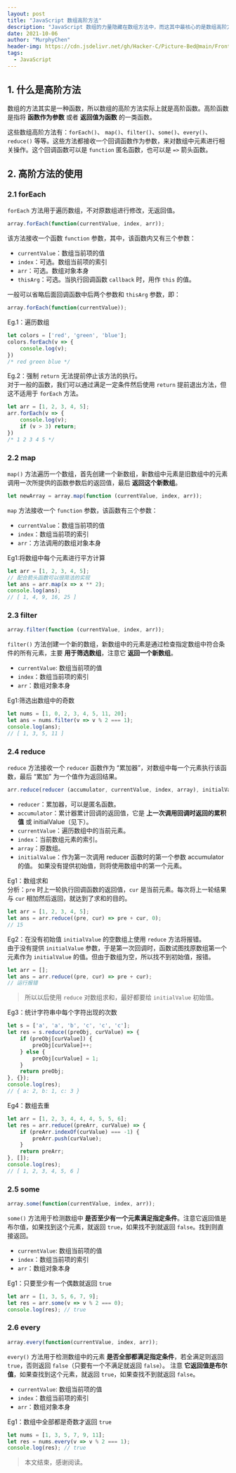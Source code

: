 ```yaml
---
layout: post
title: "JavaScript 数组高阶方法"
description: "JavaScript 数组的力量隐藏在数组方法中，而这其中最核心的是数组高阶方法。"
date: 2021-10-06
author: "MurphyChen"
header-img: https://cdn.jsdelivr.net/gh/Hacker-C/Picture-Bed@main/FrontEnd/js1.192lrbbkjc74.png
tags:
  - JavaScript
---
```


## 1. 什么是高阶方法

数组的方法其实是一种函数，所以数组的高阶方法实际上就是高阶函数。高阶函数是指将 **函数作为参数** 或者 **返回值为函数** 的一类函数。  

这些数组高阶方法有：`forEach()`、 `map()`、`filter()`、`some()`、`every()`、`reduce()` 等等。这些方法都接收一个回调函数作为参数，来对数组中元素进行相关操作。这个回调函数可以是 `function` 匿名函数，也可以是 `=>` 箭头函数。

## 2. 高阶方法的使用

### 2.1 forEach

`forEach` 方法用于遍历数组，不对原数组进行修改，无返回值。

```js
array.forEach(function(currentValue, index, arr));
```

该方法接收一个函数 `function` 参数，其中，该函数内又有三个参数：
- `currentValue`：数组当前项的值
- `index`：可选。数组当前项的索引
- `arr`：可选。数组对象本身
- `thisArg`：可选。当执行回调函数 `callback` 时，用作 `this` 的值。

一般可以省略后面回调函数中后两个参数和 `thisArg` 参数，即：
```js
array.forEach(function(currentValue));
```

Eg.1：遍历数组

```js
let colors = ['red', 'green', 'blue'];
colors.forEach(v => {
    console.log(v);
})
/* red green blue */
```

Eg.2：强制 `return` 无法提前停止该方法的执行。  
对于一般的函数，我们可以通过满足一定条件然后使用 `return` 提前退出方法，但这不适用于 `forEach` 方法。

```js
let arr = [1, 2, 3, 4, 5];
arr.forEach(v => {
    console.log(v);
    if (v > 3) return;
})
/* 1 2 3 4 5 */
```

### 2.2 map

`map()` 方法遍历一个数组，首先创建一个新数组，新数组中元素是旧数组中的元素调用一次所提供的函数参数后的返回值，最后 **返回这个新数组**。

```js
let newArray = array.map(function (currentValue, index, arr));
```

`map` 方法接收一个 `function` 参数，该函数有三个参数：
- `currentValue`：数组当前项的值
- `index`：数组当前项的索引
- `arr`：方法调用的数组对象本身

Eg1:将数组中每个元素进行平方计算
```js
let arr = [1, 2, 3, 4, 5];
// 配合箭头函数可以很简洁的实现
let ans = arr.map(x => x ** 2);
console.log(ans);
// [ 1, 4, 9, 16, 25 ]
```

### 2.3 filter

```js
array.filter(function (currentValue, index, arr));
```

`filter()` 方法创建一个新的数组，新数组中的元素是通过检查指定数组中符合条件的所有元素，主要 **用于筛选数组**，注意它 **返回一个新数组**。
- `currentValue`: 数组当前项的值
- `index`：数组当前项的索引
- `arr`：数组对象本身

Eg1:筛选出数组中的奇数
```js
let nums = [1, 0, 2, 3, 4, 5, 11, 20];
let ans = nums.filter(v => v % 2 === 1);
console.log(ans);
// [ 1, 3, 5, 11 ]
```

### 2.4 reduce

`reduce` 方法接收一个 `reducer` 函数作为 “累加器”，对数组中每一个元素执行该函数，最后 “累加” 为一个值作为返回结果。

```js
arr.reduce(reducer (accumulator, currentValue, index, array), initialValue]);
```
- `reducer`：累加器，可以是匿名函数。
- `accumulator`：累计器累计回调的返回值，它是 **上一次调用回调时返回的累积值** 或 initialValue（见下）。
- `currentValue`：遍历数组中的当前元素。
- `index`：当前数组元素的索引。
- `array`：原数组。
- `initialValue`：作为第一次调用 reducer 函数时的第一个参数 accumulator 的值。 如果没有提供初始值，则将使用数组中的第一个元素。

Eg1：数组求和  
分析：`pre` 时上一轮执行回调函数的返回值，`cur` 是当前元素。每次将上一轮结果与 `cur` 相加然后返回，就达到了求和的目的。

```js
let arr = [1, 2, 3, 4, 5];
let ans = arr.reduce((pre, cur) => pre + cur, 0);
// 15
```

Eg2：在没有初始值 `initialValue` 的空数组上使用 `reduce` 方法将报错。  
由于没有提供 `initialValue` 参数，于是第一次回调时，函数试图找原数组第一个元素作为 `initialValue` 的值。但由于数组为空，所以找不到初始值，报错。
```js
let arr = [];
let ans = arr.reduce((pre, cur) => pre + cur);
// 运行报错
```
> 所以以后使用 `reduce` 对数组求和，最好都要给 `initialValue` 初始值。

Eg3：统计字符串中每个字符出现的次数
```js
let s = ['a', 'a', 'b', 'c', 'c', 'c'];
let res = s.reduce((preObj, curValue) => {
    if (preObj[curValue]) {
        preObj[curValue]++;
    } else {
        preObj[curValue] = 1;
    }
    return preObj;
}, {});
console.log(res);
// { a: 2, b: 1, c: 3 }
```

Eg4：数组去重

```js
let arr = [1, 2, 3, 4, 4, 4, 5, 5, 6];
let res = arr.reduce((preArr, curValue) => {
    if (preArr.indexOf(curValue) === -1) {
        preArr.push(curValue);
    }
    return preArr;
}, []);
console.log(res);
// [ 1, 2, 3, 4, 5, 6 ]
```

### 2.5 some

```js
array.some(function(currentValue, index, arr));
```

`some()` 方法用于检测数组中 **是否至少有一个元素满足指定条件**。注意它返回值是布尔值，如果找到这个元素，就返回 `true`，如果找不到就返回 `false`。找到则直接返回。

- `currentValue`: 数组当前项的值
- `index`：数组当前项的索引
- `arr`：数组对象本身

Eg1：只要至少有一个偶数就返回 `true`
```js
let arr = [1, 3, 5, 6, 7, 9];
let res = arr.some(v => v % 2 === 0);
console.log(res); // true
```

### 2.6 every

```js
array.every(function(currentValue, index, arr));
```

`every()` 方法用于检测数组中的元素 **是否全部都满足指定条件**，若全满足则返回 `true`，否则返回 `false`（只要有一个不满足就返回 `false`）。
注意 **它返回值是布尔值**，如果查找到这个元素，就返回 `true`，如果查找不到就返回 `false`。

- `currentValue`: 数组当前项的值
- `index`：数组当前项的索引
- `arr`：数组对象本身

Eg1：数组中全部都是奇数才返回 `true`
```js
let nums = [1, 3, 5, 7, 9, 11];
let res = nums.every(v => v % 2 === 1);
console.log(res); // true
```

> 本文结束，感谢阅读。